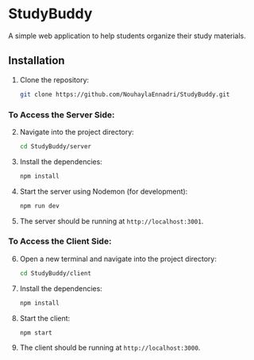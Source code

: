 

# StudyBuddy

A simple web application to help students organize their study materials.

## Installation

1. Clone the repository:

   ```bash
   git clone https://github.com/NouhaylaEnnadri/StudyBuddy.git
   ```

### To Access the Server Side:

2. Navigate into the project directory:

   ```bash
   cd StudyBuddy/server
   ```

3. Install the dependencies:

   ```bash
   npm install
   ```

4. Start the server using Nodemon (for development):

   ```bash
   npm run dev
   ```

5. The server should be running at `http://localhost:3001`.

### To Access the Client Side:

6. Open a new terminal and navigate into the project directory:

   ```bash
   cd StudyBuddy/client
   ```

7. Install the dependencies:

   ```bash
   npm install
   ```

8. Start the client:

   ```bash
   npm start
   ```

9. The client should be running at `http://localhost:3000`.
